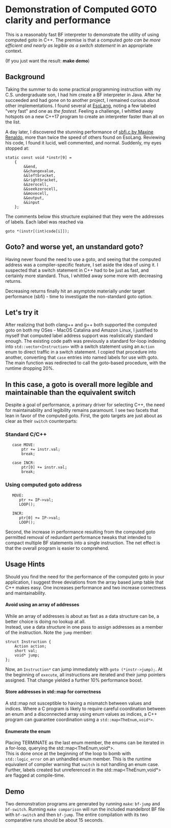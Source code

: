 # Demonstration of Computed GOTO clarity and performance

This is a reasonably fast BF interpreter to demonstrate the utility of using computed goto in C++.
The premise is that a computed *goto can be more efficient and nearly as legible as a switch statement*
in an appropriate context.

(If you just want the result: **make demo**)

## Background

Taking the summer to do some practical programming instruction with my C.S. undergraduate son, I had
him create a BF interpreter in Java.  After he succeeded and had gone on to another project,
 I remained curious about other implementations.  I found
several at [EsoLang](https://esolangs.org/wiki/Brainfuck), noting a few labeled "very fast" and one as _the fastest_.  Feeling a challenge,
I whittled away hotspots on a new C++17 program to create an interpreter faster than all on the list.

A day later, I discovered the stunning performance of [sbfi.c by Maxine
Renaldo](https://github.com/rinoldm/sbfi), more than twice the speed of others found on EsoLang.
Reviewing his code, I found it lucid, well commented, and normal. Suddenly, my eyes stopped at:

```
static const void *instr[9] =
    {
        &&end,
        &&changevalue,
        &&leftbracket,
        &&rightbracket,
        &&zerocell,
        &&seekzerocell,
        &&movecell,
        &&output,
        &&input
    };
```
The comments below this structure explained that they were the addresses of labels.  Each label
was reached via
```
goto *(instr[(int)code[i]]);
```

## Goto? and worse yet, an unstandard goto?

Having never found the need to use a goto, and seeing that the computed address was a compiler-specific feature, I set aside
the idea of using it.  I suspected that a switch statement in C++ had to be just as fast, and certainly more standard.  Thus,
I whittled away some more with decreasing returns.

Decreasing returns finally hit an asymptote materially under target performance (sbfi) - time to investigate the non-standard goto
option.

## Let's try it

After realizing that both clang++ and g++ both supported the computed goto on both my OSes - MacOS Catalina and Amazon Linux, 
I justified to myself that computed label address support was realistically standard enough.  The existing code path was 
previously a standard for-loop indexing into 
```std::vector<Instruction>``` with a switch statement using an ```Action``` enum to direct traffic in a switch statement.
I copied that procedure into another, converting that ```case``` entries into named labels for use with goto.  The main function
was redirected to call the goto-based procedure, with the runtime dropping 20%.

## In this case, a goto is overall more legible and maintainable than the equivalent switch

Despite a goal of performance, a primary driver for selecting C++, the need for maintainability and
legibility remains paramount.  I see two facets that lean in favor of the computed goto.  First, the goto targets are 
just about as clear as their ```switch``` counterparts:

### Standard C/C++
```
   case MOVE:
       ptr += instr.val;
       break;
       
   case INCR:
       ptr[0] += instr.val;
       break;
```

### Using computed goto address
```
   MOVE:
      ptr += IP->val;
      LOOP();
      
   INCR:
      ptr[0] += IP->val;
      LOOP();
```
Second, the increase in performance resulting from the computed goto permitted removal of
redundant performance tweaks that intended to compact multiple BF statements into a single instruction.  The
net effect is that the overall program is easier to comprehend.

## Usage Hints

Should you find the need for the performance of the computed goto in your application, I suggest three deviations
from the array based jump table that C++ makes easy.  One increases performance and two increase correctness
and maintainability.

#### Avoid using an array of addresses

While an array of addresses is about as fast as a data structure can be, a better choice is doing no lookup at all.  
Instead, use a data structure in one pass to assign addresses as a member of the instruction.  Note the ```jump``` member:
```
struct Instruction {
    Action action;
    short val;
    void* jump;
};
```
Now, an ```Instruction*``` can jump immediately with ```goto (*instr->jump);```.  At the beginning of ```execute```,
all instructions are iterated and their jump pointers assigned.  That change yielded a further 10% performance boost.

#### Store addresses in std::map for correctness

A std::map not susceptible to having a mismatch between values and indices. Where 
a C program is likely to require careful coordination between an enum and 
a disconnected array using enum values as indices, a C++ program can 
guarantee coordination using a ```std::map<TheEnum,void*>```.

#### Enumerate the enum

Placing TERMINATE as the last enum member, the enums can be iterated in a for-loop, querying the std::map<TheEnum,void*>.  
This is done once at the beginning of the loop to bomb with ```std::logic_error``` on an unhandled enum member.  This is 
the runtime equivalent of compiler warning that ```switch``` is not handling an enum case.  Further, labels created but
unreferenced in the std::map<TheEnum,void*> are flagged at compile-time.

## Demo

Two demonstration programs are
generated by running ```make```: ```bf-jump``` and ```bf-switch```.  Running ```make comparison```
will run the included mandelbrot BF file with ```bf-switch``` and then ```bf-jump```.  The entire
compilation with its two comparative runs should be about 15 seconds.



   
   
   




















## 
